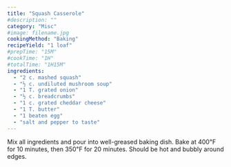 ```yaml
---
title: "Squash Casserole"
#description: ""
category: "Misc"
#image: filename.jpg
cookingMethod: "Baking"
recipeYield: "1 loaf"
#prepTime: "15M"
#cookTime: "1H"
#totalTime: "1H15M"
ingredients:
  - "2 c. mashed squash"
  - "½ c. undiluted mushroom soup"
  - "1 T. grated onion"
  - "½ c. breadcrumbs"
  - "1 c. grated cheddar cheese"
  - "1 T. butter"
  - "1 beaten egg"
  - "salt and pepper to taste"
---
```


Mix all ingredients and pour into well-greased baking dish.
Bake at 400℉ for 10 minutes, then 350℉ for 20 minutes. Should be hot and bubbly around edges.

